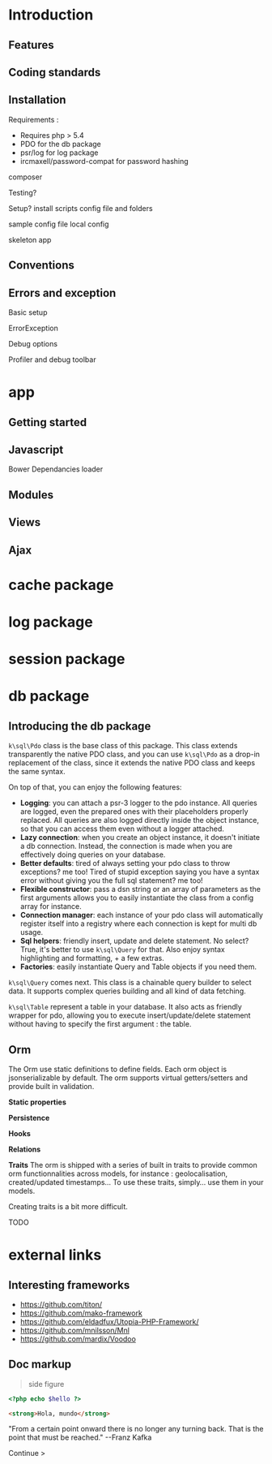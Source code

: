 Introduction
===

Features
---

Coding standards
---

Installation
---

Requirements :
- Requires php > 5.4 
- PDO for the db package
- psr/log for log package
- ircmaxell/password-compat for password hashing

composer

Testing?

Setup?
install scripts
config file and folders

sample config file
local config

skeleton app

Conventions
---

Errors and exception
---

Basic setup

ErrorException

Debug options

Profiler and debug toolbar


app
===

Getting started
---

Javascript
---

Bower
Dependancies loader

Modules
---

Views
---

Ajax
---

cache package
===

log package
===

session package
===

db package
===

Introducing the db package
---
`k\sql\Pdo` class is the base class of this package. This class extends transparently the native PDO class, and you can use `k\sql\Pdo` as a drop-in replacement of the class, since it extends the native PDO class and keeps the same syntax.

On top of that, you can enjoy the following features:

- **Logging**: you can attach a psr-3 logger to the pdo instance. All queries are logged, even the prepared ones with their placeholders properly replaced. All queries are also logged directly inside the object instance, so that you can access them even without a logger attached.
- **Lazy connection**: when you create an object instance, it doesn't initiate a db connection. Instead, the connection is made when you are effectively doing queries on your database.
- **Better defaults**: tired of always setting your pdo class to throw exceptions? me too! Tired of stupid exception saying you have a syntax error without giving you the full sql statement? me too!
- **Flexible constructor**: pass a dsn string or an array of parameters as the first arguments allows you to easily instantiate the class from a config array for instance.
- **Connection manager**: each instance of your pdo class will automatically register itself into a registry where each connection is kept for multi db usage.
- **Sql helpers**: friendly insert, update and delete statement. No select? True, it's better to use `k\sql\Query` for that. Also enjoy syntax highlighting and formatting, + a few extras.
- **Factories**: easily instantiate Query and Table objects if you need them.

`k\sql\Query` comes next. This class is a chainable query builder to select data. It supports complex queries building and all kind of data fetching.

`k\sql\Table` represent a table in your database. It also acts as friendly wrapper for pdo, allowing you to execute insert/update/delete statement without having to specify the first argument : the table.

Orm
---
The Orm use static definitions to define fields. Each orm object is jsonserializable by default. The orm supports virtual getters/setters and provide built in validation.

**Static properties**

**Persistence**

**Hooks**

**Relations**

**Traits**
The orm is shipped with a series of built in traits to provide common orm functionnalities across models, for instance : geolocalisation, created/updated timestamps…
To use these traits, simply… use them in your models.

Creating traits is a bit more difficult. 

TODO

external links
===

Interesting frameworks
---

- https://github.com/titon/
- https://github.com/mako-framework
- https://github.com/eldadfux/Utopia-PHP-Framework/
- https://github.com/mnilsson/Mnl
- https://github.com/mardix/Voodoo

Doc markup
---

> side figure

``` php
<?php echo $hello ?>
```

``` html
<strong>Hola, mundo</strong>
```

"From a certain point onward there is no longer any turning back. That is the point that must be reached."
--Franz Kafka

Continue >
